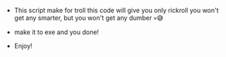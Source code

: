 * This script make for troll this code will give you only rickroll you won't get any smarter, but you won't get any dumber 💀😅

* make it to exe and you done!

* Enjoy!
